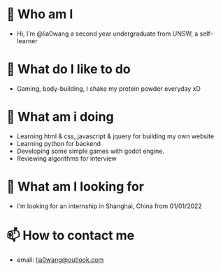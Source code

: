 # 👋  Who am I
- Hi, I’m @lia0wang a second year undergraduate from UNSW, a self-learner
# 👀  What do I like to do
- Gaming, body-building, I shake my protein powder everyday xD
# 🌱  What am i doing
- Learning html & css, javascript & jquery for building my own website
- Learning python for backend
- Developing some simple games with godot engine.
- Reviewing algorithms for interview
# 💞️  What am I looking for
- I’m looking for an internship in Shanghai, China from 01/01/2022
# 📫  How to contact me
- email: lia0wang@outlook.com

<!---
lia0wang/lia0wang is a ✨ special ✨ repository because its `README.md` (this file) appears on your GitHub profile.
You can click the Preview link to take a look at your changes.
--->
